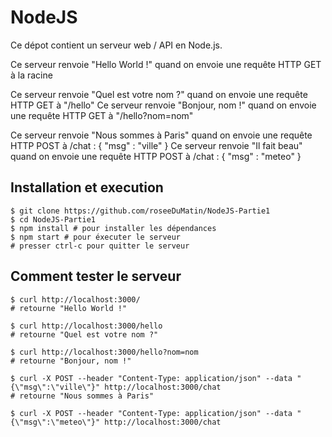 # NodeJS

Ce dépot contient un serveur web / API en Node.js.

Ce serveur renvoie "Hello World !" quand on envoie une requête HTTP GET à la racine

Ce serveur renvoie "Quel est votre nom ?" quand on envoie une requête HTTP GET à "/hello" 
Ce serveur renvoie "Bonjour, nom !" quand on envoie une requête HTTP GET à "/hello?nom=nom"

Ce serveur renvoie "Nous sommes à Paris" quand on envoie une requête HTTP POST à /chat : { "msg" : "ville" }
Ce serveur renvoie "Il fait beau" quand on envoie une requête HTTP POST à /chat : { "msg" : "meteo" }


## Installation et execution
```
$ git clone https://github.com/roseeDuMatin/NodeJS-Partie1
$ cd NodeJS-Partie1
$ npm install # pour installer les dépendances
$ npm start # pour éxecuter le serveur
# presser ctrl-c pour quitter le serveur
```

## Comment tester le serveur
```
$ curl http://localhost:3000/ 
# retourne "Hello World !"
```
```
$ curl http://localhost:3000/hello 
# retourne "Quel est votre nom ?"
```
```
$ curl http://localhost:3000/hello?nom=nom
# retourne "Bonjour, nom !"
```
```
$ curl -X POST --header "Content-Type: application/json" --data "{\"msg\":\"ville\"}" http://localhost:3000/chat
# retourne "Nous sommes à Paris"
```
```
$ curl -X POST --header "Content-Type: application/json" --data "{\"msg\":\"meteo\"}" http://localhost:3000/chat
```
